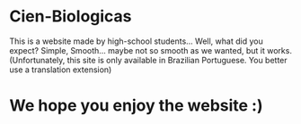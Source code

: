 # Cien-Biologicas

This is a website made by high-school students... Well, what did you expect? Simple, Smooth... maybe not so smooth as we wanted, but it works.
(Unfortunately, this site is only available in Brazilian Portuguese. You better use a translation extension)
# We hope you enjoy the website :)

